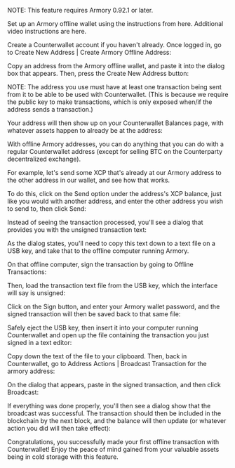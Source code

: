 NOTE: This feature requires Armory 0.92.1 or later.

Set up an Armory offline wallet using the instructions from here. Additional video instructions are here.

Create a Counterwallet account if you haven't already. Once logged in, go to Create New Address | Create Armory Offline Address:




Copy an address from the Armory offline wallet, and paste it into the dialog box that appears. Then, press the Create New Address button:


NOTE: The address you use must have at least one transaction being sent from it to be able to be used with Counterwallet. (This is because we require the public key to make transactions, which is only exposed when/if the address sends a transaction.)

Your address will then show up on your Counterwallet Balances page, with whatever assets happen to already be at the address:


With offline Armory addresses, you can do anything that you can do with a regular Counterwallet address (except for selling BTC on the Counterparty decentralized exchange).

For example, let's send some XCP that's already at our Armory address to the other address in our wallet, and see how that works.

To do this, click on the Send option under the address's XCP balance, just like you would with another address, and enter the other address you wish to send to, then click Send:





Instead of seeing the transaction processed, you'll see a dialog that provides you with the unsigned transaction text:





As the dialog states, you'll need to copy this text down to a text file on a USB key, and take that to the offline computer running Armory.

On that offline computer, sign the transaction by going to Offline Transactions: 




Then, load the transaction text file from the USB key, which the interface will say is unsigned:




Click on the Sign button, and enter your Armory wallet password, and the signed transaction will then be saved back to that same file:







Safely eject the USB key, then insert it into your computer running Counterwallet and open up the file containing the transaction you just signed in a text editor:



Copy down the text of the file to your clipboard. Then, back in Counterwallet, go to Address Actions | Broadcast Transaction for the armory address:


On the dialog that appears, paste in the signed transaction, and then click Broadcast:




If everything was done properly, you'll then see a dialog show that the broadcast was successful. The transaction should then be included in the blockchain by the next block, and the balance will then update (or whatever action you did will then take effect):



Congratulations, you successfully made your first offline transaction with Counterwallet! Enjoy the peace of mind gained from your valuable assets being in cold storage with this feature.

